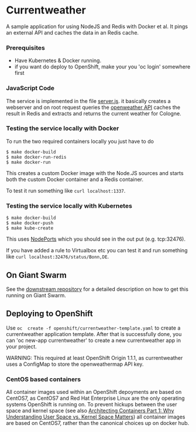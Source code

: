 Currentweather
====================

A sample application for using NodeJS and Redis with Docker et al. It pings an external API and caches the data in an Redis cache.

### Prerequisites

* Have Kubernetes & Docker running.
* if you want do deploy to OpenShift, make your you 'oc login' somewhere first

### JavaScript Code

The service is implemented in the file [server.js](server.js). it basically creates a webserver and on root request queries the [openweather API](http://api.openweathermap.org/data/2.5/weather?q=Cologne) caches the result in Redis and extracts and returns the current weather for Cologne.

### Testing the service locally with Docker

To run the two required containers locally you just have to do

```
$ make docker-build
$ make docker-run-redis
$ make docker-run
```

This creates a custom Docker image with the Node.JS sources and starts both the custom Docker container and a Redis container.

To test it run something like `curl localhost:1337`.

### Testing the service locally with Kubernetes

```
$ make docker-build
$ make docker-push
$ make kube-create
```

This uses [NodePorts](http://kubernetes.io/v1.0/docs/user-guide/services.html#type-nodeport) which you should see in the out put (e.g. tcp:32476).

If you have added a rule to Virtualbox etc you can test it and run something like `curl localhost:32476/status/Bonn,DE`.


## On Giant Swarm

See the [downstream repository](https://github.com/giantswarm/giantswarm-currentweather
) for a detailed description on how to get this running on Giant Swarm.

## Deploying to OpenShift

Use `oc  create -f openshift/currentweather-template.yaml` to create a currentweather
application template. After that is successfully done, you can 'oc new-app currentweather'
to create a new currentweather app in your project.

WARNING: This required at least OpenShift Origin 1.1.1, as currentweather uses
a ConfigMap to store the openweathermap API key.

### CentOS based containers

All container images used within an OpenShift depoyments are based on CentOS7,
as CentOS7 and Red Hat Enterprise Linux are the only operating systems OpenShift
is running on. To prevent hickups between the user space and kernel space (see
  also [Architecting Containers Part 1: Why Understanding User Space vs. Kernel Space Matters](http://rhelblog.redhat.com/2015/07/29/architecting-containers-part-1-user-space-vs-kernel-space/))
all container images are based on CentOS7, rather than the canonical choices up
on docker hub.
